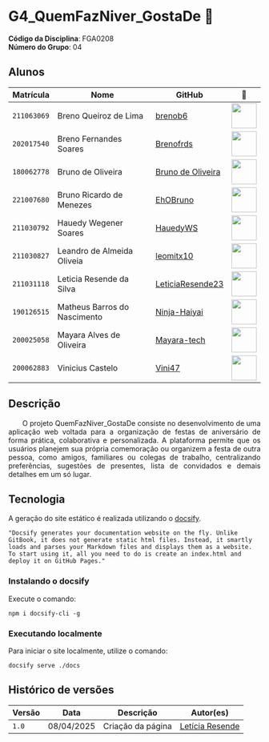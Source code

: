 # G4_QuemFazNiver_GostaDe 🥳

**Código da Disciplina**: FGA0208<br>
**Número do Grupo**: 04<br>

## Alunos

|Matrícula | Nome | GitHub|  📸    | 
| -- | -- |--------------|--------------|
|`211063069` |Breno Queiroz de Lima |[brenob6](https://github.com/brenob6)|  <img src="https://avatars.githubusercontent.com/u/72840950?v=4" width=50>   |
|`202017540` | Breno Fernandes Soares |[Brenofrds](https://github.com/brenofrds) | <img src="https://avatars.githubusercontent.com/u/132412607?v=4" width=50>   |
|`180062778` | Bruno de Oliveira|  [Bruno de Oliveira](https://github.com/BrunoOLiveirax)  | <img src="https://avatars.githubusercontent.com/u/111513555?v=4" width=50>   |
|`221007680` | Bruno Ricardo de Menezes|[EhOBruno](https://github.com/EhOBruno)  |<img src="https://avatars.githubusercontent.com/u/110112943?v=4" width=50>      |
|`211030792` | Hauedy Wegener Soares| [HauedyWS](https://github.com/HauedyWS)|<img src="https://avatars.githubusercontent.com/u/104246126?v=4" width=50> |
|`211030827` | Leandro de Almeida Oliveia| [leomitx10](https://github.com/leomitx10)|<img src="https://avatars.githubusercontent.com/u/90487905?v=4" width=50> |
|`211031118` |Leticia Resende da Silva |[LeticiaResende23](https://github.com/LeticiaResende23) | <img src="https://avatars.githubusercontent.com/u/89492943?v=4" width=50>  |
|`190126515` | Matheus Barros do Nascimento|[Ninja-Haiyai](https://github.com/Ninja-Haiyai)|  <img src="https://avatars.githubusercontent.com/u/73038704?v=4" width=50>  |
|`200025058` | Mayara Alves de Oliveira|[Mayara-tech](https://github.com/Mayara-tech)|  <img src="https://avatars.githubusercontent.com/u/67807684?v=4" width=50>  |
|`200062883` |Vinicius Castelo|[Vini47](https://github.com/Vini47)|  <img src="https://avatars.githubusercontent.com/u/79549264?v=4" width=50> |

## Descrição  
<p align="justify"> &emsp;&emsp;O projeto QuemFazNiver_GostaDe consiste no desenvolvimento de uma aplicação web voltada para a organização de festas de aniversário de forma prática, colaborativa e personalizada. A plataforma permite que os usuários planejem sua própria comemoração ou organizem a festa de outra pessoa, como amigos, familiares ou colegas de trabalho, centralizando preferências, sugestões de presentes, lista de convidados e demais detalhes em um só lugar.</p>

## Tecnologia 

A geração do site estático é realizada utilizando o [docsify](https://docsify.js.org/).

```shell
"Docsify generates your documentation website on the fly. Unlike GitBook, it does not generate static html files. Instead, it smartly loads and parses your Markdown files and displays them as a website. To start using it, all you need to do is create an index.html and deploy it on GitHub Pages."
```

### Instalando o docsify

Execute o comando:

```shell
npm i docsify-cli -g
```

### Executando localmente

Para iniciar o site localmente, utilize o comando:

```shell
docsify serve ./docs
```
## Histórico de versões

| Versão | Data       | Descrição                                      | Autor(es)                         |
|--------|------------|------------------------------------------------|-----------------------------------|
| `1.0`  | 08/04/2025 | Criação da página | [Letícia Resende](https://github.com/LeticiaResende23)  |
